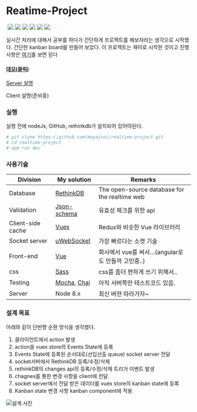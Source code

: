 # Reatime-Project

  <img src="https://img.shields.io/badge/node-8.x-brightgreen.svg">
  <img src="https://img.shields.io/badge/vue-2.x-brightgreen.svg">
  <img src="https://img.shields.io/badge/rethinkDB-2.x-brightgreenk">
  <img src="https://img.shields.io/badge/uws-8.x-brightgreen.svg">
  <img src="https://img.shields.io/badge/typescript-2.x-brightgreen.svg">
  <img src="https://img.shields.io/badge/license-MIT-blue.svg">

실시간 처리에 대해서 공부를 하다가 간단하게 프로젝트를 해보자라는 생각으로 시작했다. 간단한 kanban board를 만들어 보았다. 이 프로젝트는 재미로 시작한 것이고 진행 사항은 [여기](https://github.com/mayajuni/realtime-project/projects)를 보면 된다 

#### [데모(클릭)](https://realtime.toclick.net)
[Server 설명](https://github.com/mayajuni/realtime-project/tree/master/server)

Client 설명(준비중)

### 실행

실행 전에 nodeJs, GitHub, rethinkdb가 설치되어 있어야된다.

```bash
# git clone https://github.com/mayajuni/realtime-project.git
# cd realtime-project
# npm run dev
```



### 사용기술

| Division          | My solution                              | Remarks                                  |
| ----------------- | ---------------------------------------- | ---------------------------------------- |
| Database          | [RethinkDB](https://rethinkdb.com)       | The open-source database for the realtime web |
| Validation        | [Json-schema](http://json-schema.org/)   | 유효성 체크를 위한 api                           |
| Client-side cache | [Vuex](https://vuex.vuejs.org/en/intro.html) | Redux와 비슷한 Vue 라이브러리                     |
| Socket server     | [uWebSocket](https://github.com/uNetworking/uWebSockets) | 가장 빠르다는 소캣 기술                            |
| Front-end         | [Vue](https://vuejs.org/)                | 회사에서 vue를 써서…(angular로도 만들까 고민중..)       |
| css               | [Sass](http://sass-lang.com/guide)       | css를 좀더 편하게 쓰기 위해서..                     |
| Testing           | [Mocha](https://mochajs.org/), [Chai](http://chaijs.com/) | 아직 서버쪽만 테스트코드 있음.                        |
| Server            | Node 8.x                                 | 최신 버젼 따라가자~                              |



### 설계 목표

아래와 같이 단반향 순환 방식을 생각했다. 

1. 클라이언트에서 action 발생
2. action을 vuex store의 Events State에 등록
3. Events State에 등록된 순서대로(선입선출 queue) socket server 전달
4. socket서버에서 RethinkDB 등록/수정/삭제
5. rethinkDB의 changes api의 등록/수정/삭제 트리거 이벤트 발생
6. chagnes를 통한 변경 사항을 client에 전달.
7. socket server에서 전달 받은 데이터를 vuex store의 kanban state에 등록
8. Kanban state 변경 사항 kanban component에 적용

![설계 사진](https://raw.githubusercontent.com/mayajuni/realtime-project/master/readme.png)
